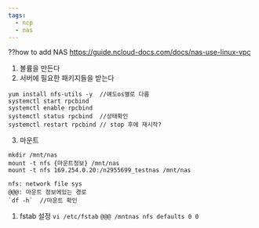 ```yaml
---
tags:
  - ncp
  - nas
---
```

??how to add NAS
https://guide.ncloud-docs.com/docs/nas-use-linux-vpc
1. 볼륨을 만든다
2. 서버에 필요한 패키지들을 받는다
```
yum install nfs-utils -y  //얘도os별로 다름
systemctl start rpcbind 
systemctl enable rpcbind
systemctl status rpcbind  //상태확인
systemctl restart rpcbind // stop 후에 재시작?
```

3. 마운트 
```
mkdir /mnt/nas
mount -t nfs {마운트정보} /mnt/nas
mount -t nfs 169.254.0.20:/n2955699_testnas /mnt/nas
```
	nfs: network file sys
	@@@: 마운트 정보에있는 경로
	`df -h`  //마운트 확인

1. fstab 설정
`vi /etc/fstab`
`@@@ /mntnas nfs defaults 0 0`